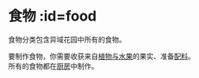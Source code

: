 # 食物 :id=food

食物分类包含异域花园中所有的食物。

要制作食物，你需要收获来自[植物与水果](/Plants-and-Fruits)的果实、准备[配料](/Misc)。  
所有的食物都在[厨房](/Kitchen)中制作。
